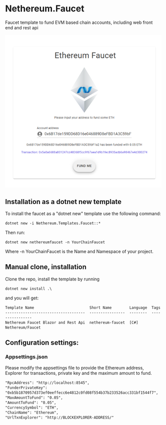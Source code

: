 # Nethereum.Faucet

Faucet template to fund EVM based chain accounts, including web front end and rest api

![Faucet demo](screenshots/NethereumFaucet.png "Faucet demo")

## Installation as a dotnet new template
To install the faucet as a "dotnet new" template use the following command:

```
dotnet new -i Nethereum.Templates.Faucet::*
```

Then run:

```
dotnet new nethereumfaucet -n YourChainFaucet
```

Where -n YourChainFaucet is the Name and Namespace of your project.

## Manual clone, installation
Clone the repo,
install the template by running
```
dotnet new install .\
```

and you will get:

```
Template Name                         Short Name        Language  Tags
------------------------------------  ----------------  --------  ----------------
Nethereum Faucet Blazor and Rest Api  nethereum-faucet  [C#]      Nethereum/Faucet

```

## Configuration settings:
### Appsettings.json

Please modify the appsettings file to provide the Ethereum address, Explorer for transactions, private key and the maximum amount to fund.
```
"RpcAddress": "http://localhost:8545",
"FunderPrivateKey": "0xb5b1870957d373ef0eeffecc6e4812c0fd08f554b37b233526acc331bf1544f7",
"MaxAmountToFund": "0.05",
"AmountToFund": "0.05",
"CurrencySymbol": "ETH",
"ChainName": "Ethereum",
"UrlTxnExplorer": "http://BLOCKEXPLORER-ADDRESS/"
```
